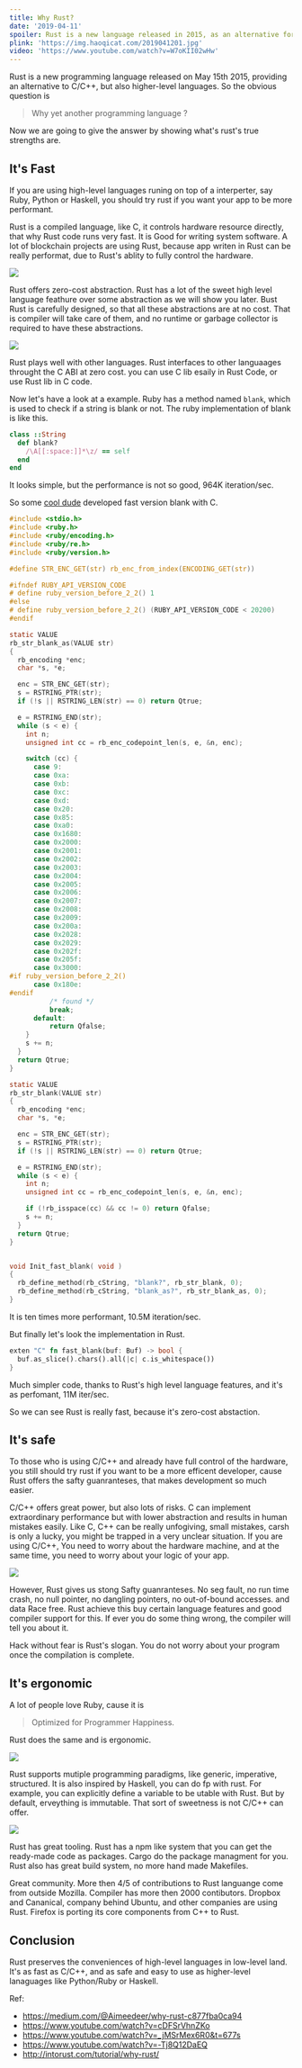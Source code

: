 ```yaml
---
title: Why Rust?
date: '2019-04-11'
spoiler: Rust is a new language released in 2015, as an alternative for C/C++, or other higher-level languages. Why yet another programming language? Let's expore its strengths now. 
plink: 'https://img.haoqicat.com/2019041201.jpg'
video: 'https://www.youtube.com/watch?v=W7oKII02wHw'
---
```


Rust is a new programming language released on May 15th 2015, providing an alternative to C/C++, but also higher-level languages. So the obvious question is 

> Why yet another programming language ?

Now we are going to give the answer by showing what's rust's true strengths are.

## It's Fast

If you are using high-level languages runing on top of a interperter, say Ruby, Python or Haskell, you should try rust if you want your app to be more performant.


Rust is a compiled language, like C, it controls hardware resource directly, that why Rust code runs very fast. It is Good for writing system software. A lot of blockchain projects are using Rust, because app writen in Rust can be really performat, due to Rust's ablity to fully control the hardware.

![](https://img.haoqicat.com/2019041203.jpg)

Rust offers zero-cost abstraction. Rust has a lot of the sweet high level language feathure over some abstraction as we will show you later. Bust Rust is carefully designed, so that all these abstractions are at no cost. That is compiler will take care of them, and no runtime or garbage collector is required to have these abstractions.

![](https://img.haoqicat.com/2019041204.jpg)


Rust plays well with other languages. Rust interfaces to other languaages throught the C ABI at zero cost. you can use C lib esaily in Rust Code, or use Rust lib in C code.

Now let's have a look at a example. Ruby has a method named `blank`, which is used to check if a string is blank or not. The ruby implementation of blank is like this.

```ruby
class ::String
  def blank?
    /\A[[:space:]]*\z/ == self
  end
end
```

It looks simple, but the performance is not so good, 964K iteration/sec.

So some [cool dude](https://github.com/SamSaffron/fast_blank) developed fast version blank with C.


```c
#include <stdio.h>
#include <ruby.h>
#include <ruby/encoding.h>
#include <ruby/re.h>
#include <ruby/version.h>

#define STR_ENC_GET(str) rb_enc_from_index(ENCODING_GET(str))

#ifndef RUBY_API_VERSION_CODE
# define ruby_version_before_2_2() 1
#else
# define ruby_version_before_2_2() (RUBY_API_VERSION_CODE < 20200)
#endif

static VALUE
rb_str_blank_as(VALUE str)
{
  rb_encoding *enc;
  char *s, *e;

  enc = STR_ENC_GET(str);
  s = RSTRING_PTR(str);
  if (!s || RSTRING_LEN(str) == 0) return Qtrue;

  e = RSTRING_END(str);
  while (s < e) {
    int n;
    unsigned int cc = rb_enc_codepoint_len(s, e, &n, enc);

    switch (cc) {
      case 9:
      case 0xa:
      case 0xb:
      case 0xc:
      case 0xd:
      case 0x20:
      case 0x85:
      case 0xa0:
      case 0x1680:
      case 0x2000:
      case 0x2001:
      case 0x2002:
      case 0x2003:
      case 0x2004:
      case 0x2005:
      case 0x2006:
      case 0x2007:
      case 0x2008:
      case 0x2009:
      case 0x200a:
      case 0x2028:
      case 0x2029:
      case 0x202f:
      case 0x205f:
      case 0x3000:
#if ruby_version_before_2_2()
      case 0x180e:
#endif
          /* found */
          break;
      default:
          return Qfalse;
    }
    s += n;
  }
  return Qtrue;
}

static VALUE
rb_str_blank(VALUE str)
{
  rb_encoding *enc;
  char *s, *e;

  enc = STR_ENC_GET(str);
  s = RSTRING_PTR(str);
  if (!s || RSTRING_LEN(str) == 0) return Qtrue;

  e = RSTRING_END(str);
  while (s < e) {
    int n;
    unsigned int cc = rb_enc_codepoint_len(s, e, &n, enc);

    if (!rb_isspace(cc) && cc != 0) return Qfalse;
    s += n;
  }
  return Qtrue;
}


void Init_fast_blank( void )
{
  rb_define_method(rb_cString, "blank?", rb_str_blank, 0);
  rb_define_method(rb_cString, "blank_as?", rb_str_blank_as, 0);
}
```

It is ten times more performant, 10.5M iteration/sec. 

But finally let's look the implementation in Rust.

```rust
exten "C" fn fast_blank(buf: Buf) -> bool {
  buf.as_slice().chars().all(|c| c.is_whitespace())
}
```

Much simpler code, thanks to Rust's high level language features, and it's as perfomant,  11M iter/sec. 

So we can see Rust is really fast, because it's zero-cost abstaction.

## It's safe

To those who is using C/C++ and already have full control of the hardware, you still should try rust if you want to be a more efficent developer, cause Rust offers the safty guanranteses, that makes development so much easier.

C/C++ offers great power, but also lots of risks. C can implement extraordinary performance but with lower abstraction and results in human mistakes easily. Like C, C++ can be really unfogiving, small mistakes, carsh is only a lucky, you might be trapped in a very unclear situation. If you are using C/C++, You need to worry about the hardware machine, and at the same time, you need to worry about your logic of your app.

![](https://img.haoqicat.com/2019041205.jpg)

However, Rust gives us stong Safty guanranteses. No seg fault, no run time crash, no null pointer, no dangling pointers, no out-of-bound accesses. and data Race free. Rust achieve this buy certain language features and good compiler support for this. If ever you do some thing wrong, the compiler will tell you about it.

Hack without fear is Rust's slogan. You do not worry about your program once the compilation is complete.

## It's ergonomic

A lot of people love Ruby, cause it is

>Optimized for Programmer Happiness.

Rust does the same and is ergonomic.

![](https://img.haoqicat.com/2019041206.jpg)

Rust supports mutiple programming paradigms, like generic, imperative, structured. It is also inspired by Haskell,  you can do fp with rust. For example, you can explicitly define a variable to be utable with Rust. But by default, erveything is immutable. That sort of sweetness is not C/C++ can offer.

![](https://img.haoqicat.com/2019041207.jpg)

Rust has great tooling. Rust has a npm like system that you can get the ready-made code as packages. Cargo do the package managment for you. Rust also has great build system, no more hand made Makefiles.

Great community. More then 4/5 of contributions to Rust languange come from outside Mozilla. Compiler has more then 2000 contibutors. Dropbox and Cananical, company behind Ubuntu,  and other companies are using Rust. Firefox is porting its core components from C++ to Rust.


## Conclusion

Rust preserves the conveniences of high-level languages in low-level land. It's as fast as C/C++, and as safe and easy to use as higher-level lanaguages like Python/Ruby or Haskell.

Ref:

- https://medium.com/@Aimeedeer/why-rust-c877fba0ca94
- https://www.youtube.com/watch?v=cDFSrVhnZKo
- https://www.youtube.com/watch?v=_jMSrMex6R0&t=677s
- https://www.youtube.com/watch?v=-Tj8Q12DaEQ
- http://intorust.com/tutorial/why-rust/
